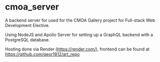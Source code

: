 # cmoa_server
A backend server for used for the CMOA Gallery project for Full-stack Web Development Elective.

Using NodeJS and Apollo Server for setting up a GraphQL backend with a PostgreSQL database.

Hosting done via Render (https://render.com/), frontend can be found at https://github.com/geor1812/art_repo

